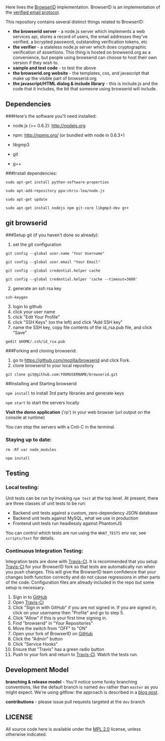 <!-- This Source Code Form is subject to the terms of the Mozilla Public
   - License, v. 2.0. If a copy of the MPL was not distributed with this
   - file, You can obtain one at http://mozilla.org/MPL/2.0/. -->

Here lives the [BrowserID][] implementation.  BrowserID is an implementation of the
[verified email protocol][VEP].

  [BrowserID]:https://browserid.org
  [VEP]:https://wiki.mozilla.org/Labs/Identity/VerifiedEmailProtocol

This repository contains several distinct things related to BrowserID:

  * **the browserid server** - a node.js server which implements a web services api, stores a record of users, the email addresses they've verified, a bcrypted password, outstanding verification tokens, etc
  * **the verifier** - a stateless node.js server which does cryptographic verification of assertions. This thing is hosted on browserid.org as a convenience, but people using browserid can choose to host their own version if they wish to.
  * **sample and test code** - to test the above
  * **the browserid.org website** - the templates, css, and javascript that make up the visible part of browserid.org
  * **the javascript/HTML dialog & include library** - this is include.js and the code that it includes, the bit that someone using browserid will include.

## Dependencies

###Here's the software you'll need installed:

* node.js (>= 0.6.2): http://nodejs.org

* npm: http://npmjs.org/ (or bundled with node in 0.6.3+)

* libgmp3

* git

* g++

###Install dependencies:

 `sudo apt-get install python-software-properties`
 
 `sudo apt-add-repository ppa:chris-lea/node.js`
 
 `sudo apt-get update`
 
 `sudo apt-get install nodejs npm git-core libgmp3-dev g++`

## git browserid

###Setup git (if you haven't done so already):

1. set the git configuration

 `git config --global user.name "Your Username"`
 
 `git config --global user.email "Your Email"`
 
 `git config --global credential.helper cache`
 
 `git config --global credential.helper 'cache --timeout=3600'`

2. generate an ssh rsa key

 `ssh-keygen`

3. login to github
4. click your user name
5. click "Edit Your Profile"
6. click "SSH Keys" (on the left) and click "Add SSH key"
7. name the SSH key, copy file contents of the id_rsa.pub file, and click "Save"

 `gedit $HOME/.ssh/id_rsa.pub`

###Forking and cloning browserid:
1. go to https://github.com/mozilla/browserid and click Fork.
2. clone browserid to your local repository

 `git clone git@github.com:YOURUSERNAME/browserid.git`


##Installing and Starting browserid
 
 `npm install` to install 3rd party libraries and generate keys
 
 `npm start` to start the servers locally

**Visit the demo application** ('rp') in your web browser (url output on the console at runtime)

You can stop the servers with a Cntl-C in the terminal.

### Staying up to date:

 `rm -Rf var node_modules`
 
 `npm install`


## Testing

### Local testing:
Unit tests can be run by invoking `npm test` at the top level.  At present,
there are three classes of unit tests to be run:

  * Backend unit tests against a custom, zero-dependency JSON database
  * Backend unit tests against MySQL, what we use in production
  * Frontend unit tests run headlessly against PhantomJS

You can control which tests are run using the `WHAT_TESTS` env var, see
`scripts/test` for details.

### Continuous Integration Testing:
Integration tests are done with [Travis-CI][]. It is recommended that you setup [Travis-CI][] for your BrowserID fork so that tests are automatically run when you push changes. This will give the BrowserID team confidence that your changes both function correctly and do not cause regressions in other parts of the code.  Configuration files are already included in the repo but some setup is necessary.

1. Sign in to [GitHub][]
2. Open [Travis-CI][]
3. Click "Sign in with GitHub" if you are not signed in. If you are signed in, click on your username then "Profile" and go to step 5.
4. Click "Allow" if this is your first time signing in.
5. Find "browserid" in "Your Repositories"
6. Move the switch from "OFF" to "ON"
7. Open your fork of BrowserID on [GitHub][]
8. Click the "Admin" button
9. Click "Service Hooks"
10. Ensure that "Travis" has a green radio button
11. Push to your fork and return to [Travis-CI][]. Watch the tests run.

  [Travis-CI]: http://travis-ci.org
  [GitHub]: https://github.com

## Development Model

**branching & release model** - You'll notice some funky branching conventions, like the default branch is named `dev` rather than `master` as you might expect.  We're using gitflow: the approach is described in a [blog post](http://lloyd.io/applying-gitflow).

**contributions** - please issue pull requests targeted at the `dev` branch

## LICENSE

All source code here is available under the [MPL 2.0][] license, unless
otherwise indicated.

  [MPL 2.0]: https://mozilla.org/MPL/2.0/

